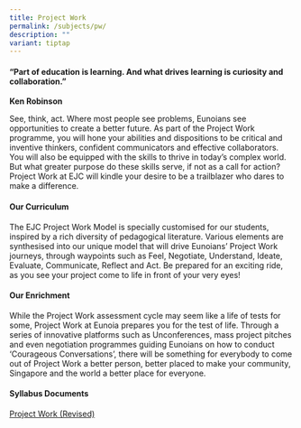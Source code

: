 ```yaml
---
title: Project Work
permalink: /subjects/pw/
description: ""
variant: tiptap
---
```

<h4>“Part of education is learning. And what drives learning is curiosity and collaboration.”</h4>
<p><strong>Ken Robinson</strong>
</p>
<p>See, think, act. Where most people see problems, Eunoians see opportunities
to create a better future. As part of the Project Work programme, you will
hone your abilities and dispositions to be critical and inventive thinkers,
confident communicators and effective collaborators. You will also be equipped
with the skills to thrive in today’s complex world. But what greater purpose
do these skills serve, if not as a call for action? Project Work at EJC
will kindle your desire to be a trailblazer who dares to make a difference.</p>
<h4><strong>Our Curriculum</strong></h4>
<p>The EJC Project Work Model is specially customised for our students, inspired
by a rich diversity of pedagogical literature. Various elements are synthesised
into our unique model that will drive Eunoians’ Project Work journeys,
through waypoints such as Feel, Negotiate, Understand, Ideate, Evaluate,
Communicate, Reflect and Act. Be prepared for an exciting ride, as you
see your project come to life in front of your very eyes!</p>
<h4><strong>Our Enrichment</strong></h4>
<p>While the Project Work assessment cycle may seem like a life of tests
for some, Project Work at Eunoia prepares you for the test of life. Through
a series of innovative platforms such as Unconferences, mass project pitches
and even negotiation programmes guiding Eunoians on how to conduct ‘Courageous
Conversations’, there will be something for everybody to come out of Project
Work a better person, better placed to make your community, Singapore and
the world a better place for everyone.</p>
<h4><strong>Syllabus Documents</strong></h4>
<p><a href="https://www.seab.gov.sg/files/A%20Level%20Syllabus%20Sch%20Cddts/2026/8882_y26_sy.pdf" rel="noopener noreferrer nofollow" target="_blank">Project Work (Revised)</a>
</p>